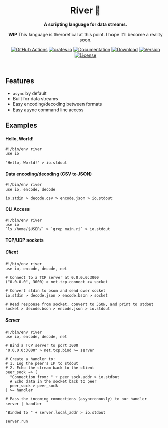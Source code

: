 
<div align="center">
 <p><h1>River 🌊</h1> </p>
  <p><strong>A scripting language for data streams.</strong></p>
<p>
  
 **WIP** This language is theroretical at this point. I hope it'll become a reality soon.
  
[![GitHub Actions](https://img.shields.io/endpoint.svg?url=https%3A%2F%2Factions-badge.atrox.dev%2Fajmwagar%2Fart%2Fbadge&label=build&logo=none)](https://actions-badge.atrox.dev/ajmwagar/art/goto)
[![crates.io](https://meritbadge.herokuapp.com/[CRATE_NAME])](https://crates.io/crates/[CRATE_NAME])
[![Documentation](https://docs.rs/[CRATE_NAME]/badge.svg)](https://docs.rs/[CRATE_NAME])
[![Download](https://img.shields.io/crates/d/[CRATE_NAME].svg)](https://crates.io/crates/[CRATE_NAME])
[![Version](https://img.shields.io/badge/rustc-1.40+-lightgray.svg)](https://blog.rust-lang.org/2019/12/19/Rust-1.40.0.html)
[![License](https://img.shields.io/crates/l/[CRATE_NAME].svg)](./LICENSE)

  </p>
</div>
<br>

## Features
- `async` by default
- Built for data streams
- Easy encoding/decoding between formats
- Easy async command line access

## Examples

#### Hello, World!

```river
#!/bin/env river
use io

"Hello, World!" > io.stdout
```

#### Data encoding/decoding (CSV to JSON)
```
#!/bin/env river
use io, encode, decode

io.stdin > decode.csv > encode.json > io.stdout
```

#### CLI Access

```
#!/bin/env river
use io
`ls /home/$USER/` > `grep main.ri` > io.stdout
```

#### TCP/UDP sockets

##### Client
```
#!/bin/env river
use io, encode, decode, net

# Connect to a TCP server at 0.0.0.0:3000
("0.0.0.0", 3000) > net.tcp.connect >= socket

# Convert stdin to bson and send over socket
io.stdin > decode.json > encode.bson > socket

# Read response from socket, convert to JSON, and print to stdout
socket > decode.bson > encode.json > io.stdout
```

##### Server
```
#!/bin/env river
use io, encode, decode, net

# Bind a TCP server to port 3000
"0.0.0.0:3000" > net.tcp.bind >= server

# Create a handler to:
# 1. Log the peer's IP to stdout
# 2. Echo the stream back to the client
peer_sock => (
  "Connection from: " + peer_sock.addr > io.stdout
  # Echo data in the socket back to peer
  peer_sock > peer_sock
) >= handler

# Pass the incoming connections (asyncronously) to our handler
server | handler

"Binded to " + server.local_addr > io.stdout

server.run
```
